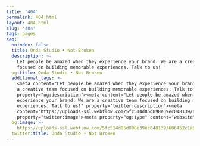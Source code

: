 ```yaml
---
title: '404'
permalink: 404.html
layout: 404.html
slug: '404'
tags: pages
seo:
  noindex: false
  title: Onda Studio • Not Broken
  description: >-
    Let people be amazed when they experience your brand. We are a creative team
    focused on building memorable experiences. Talk to us!
  og:title: Onda Studio • Not Broken
  additional_tags: >-
    <meta content="Let people be amazed when they experience your brand. We are
    a creative team focused on building memorable experiences. Talk to us!"
    property="og:description"><meta content="Let people be amazed when they
    experience your brand. We are a creative team focused on building memorable
    experiences. Talk to us!" property="twitter:description"><meta
    content="https://uploads-ssl.webflow.com/5fc514d85d898e39ec048139/606452c1a6a39363b72425a5_Onda_Thumbnail.png"
    property="twitter:image"><meta property="og:type" content="website">
  og:image: >-
    https://uploads-ssl.webflow.com/5fc514d85d898e39ec048139/606452c1a6a39363b72425a5_Onda_Thumbnail.png
  twitter:title: Onda Studio • Not Broken
---
```



